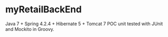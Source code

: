 # myRetailBackEnd
Java 7 + Spring 4.2.4 + Hibernate 5 + Tomcat 7 POC unit tested with JUnit and Mockito in Groovy. 
